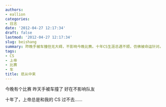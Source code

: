 ```yaml
---
authors:
- eallion
categories:
- 日志
date: '2012-04-27 12:17:34'
draft: false
lastmod: '2012-04-27 12:17:34'
slug: beishang
summary: 昨晚手被车撞但无大碍，不影响今晚比赛。十年CS生涯总遇不顺，仿佛被命运针对。
tags:
- CS
- 上帝
- 比赛
- 车
title: 悲从中来
---
```


今晚有个比赛
昨天手被车撞了
好在不影响队友

十年了，上帝总是和我的 CS 过不去……